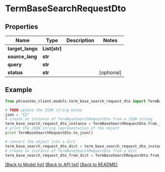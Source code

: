 # TermBaseSearchRequestDto

## Properties

| Name             | Type          | Description | Notes      |
| ---------------- | ------------- | ----------- | ---------- |
| **target_langs** | **List[str]** |             |
| **source_lang**  | **str**       |             |
| **query**        | **str**       |             |
| **status**       | **str**       |             | [optional] |

## Example

```python
from phrasetms_client.models.term_base_search_request_dto import TermBaseSearchRequestDto

# TODO update the JSON string below
json = "{}"
# create an instance of TermBaseSearchRequestDto from a JSON string
term_base_search_request_dto_instance = TermBaseSearchRequestDto.from_json(json)
# print the JSON string representation of the object
print TermBaseSearchRequestDto.to_json()

# convert the object into a dict
term_base_search_request_dto_dict = term_base_search_request_dto_instance.to_dict()
# create an instance of TermBaseSearchRequestDto from a dict
term_base_search_request_dto_from_dict = TermBaseSearchRequestDto.from_dict(term_base_search_request_dto_dict)
```

[[Back to Model list]](../README.md#documentation-for-models) [[Back to API list]](../README.md#documentation-for-api-endpoints) [[Back to README]](../README.md)
